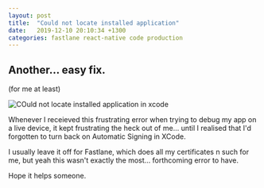 ```yaml
---
layout: post
title:  "Could not locate installed application"
date:   2019-12-10 20:10:34 +1300
categories: fastlane react-native code production
---
```


## Another… easy fix.

(for me at least)

![COuld not locate installed application in xcode](https://i.imgur.com/LLbP5l9.png)

Whenever I receieved this frustrating error when trying to debug my app on a live device, it kept frustrating the heck out of me… until I realised that I'd forgotten to turn back on Automatic Signing in XCode.

I usually leave it off for Fastlane, which does all my certificates n such for me, but yeah this wasn't exactly the most… forthcoming error to have.

Hope it helps someone. 